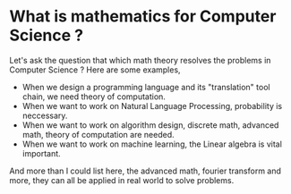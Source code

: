 # What is mathematics for Computer Science ?

Let's ask the question that which math theory resolves the problems in Computer Science ? Here are some examples, 

* When we design a programming language and its "translation" tool chain, we need theory of computation.
* When we want to work on Natural Language Processing, probability is neccessary.
* When we want to work on algorithm design, discrete math, advanced math, theory of computation are needed.
* When we want to work on machine learning, the Linear algebra is vital important.

And more than I could list here, the advanced math, fourier transform and more, they can all be applied in real world to solve problems.
